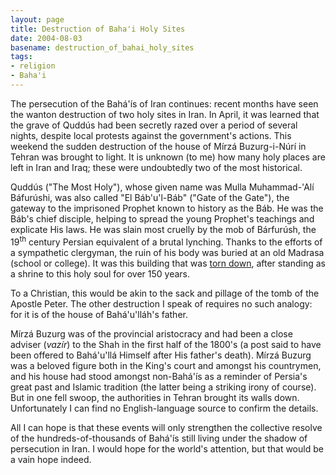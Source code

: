```yaml
---
layout: page
title: Destruction of Baha'i Holy Sites
date: 2004-08-03
basename: destruction_of_bahai_holy_sites
tags:
- religion
- Baha'i
---
```


The persecution of the Bah&aacute;'&iacute;s of Iran continues: recent months
have seen the wanton destruction of two holy sites in Iran. In April, it was
learned that the grave of Qudd&uacute;s had been secretly razed over a period of
several nights, despite local protests against the government's actions. This
weekend the sudden destruction of the house of M&iacute;rz&aacute;
Buzurg-i-N&uacute;r&iacute; in Tehran was brought to light. It is unknown (to
me) how many holy places are left in Iran and Iraq; these were undoubtedly two
of the most historical.

<!--more-->

Qudd&uacute;s ("The Most Holy"), whose given name was Mulla Muhammad-'Al&iacute;
B&aacute;fur&uacute;shi, was also called "El B&aacute;b'u'l-B&aacute;b" ("Gate
of the Gate"), the gateway to the imprisoned Prophet known to history as the
B&aacute;b. He was the B&aacute;b's chief disciple, helping to spread the young
Prophet's teachings and explicate His laws. He was slain most cruelly by the mob
of B&aacute;rfur&uacute;sh, the 19<sup>th</sup> century Persian equivalent of a
brutal lynching. Thanks to the efforts of a sympathetic clergyman, the ruin of
his body was buried at an old Madrasa (school or college). It was this building
that was <a href="http://www.bahaiworldnews.org/story.cfm?storyid=293">torn
down</a>, after standing as a shrine to this holy soul for over 150 years.

To a Christian, this would be akin to the sack and pillage of the tomb of the
Apostle Peter. The other destruction I speak of requires no such analogy: for it
is of the house of Bah&aacute;'u'll&aacute;h's father.

M&iacute;rz&aacute; Buzurg was of the provincial aristocracy and had been a
close adviser (_vaz&iacute;r_) to the Shah in the first half of the 1800's (a
post said to have been offered to Bah&aacute;'u'll&aacute; Himself after His
father's death). M&iacute;rz&aacute; Buzurg was a beloved figure both in the
King's court and amongst his countrymen, and his house had stood amongst
non-Bah&aacute;'&iacute;s as a reminder of Persia's great past and Islamic
tradition (the latter being a striking irony of course). But in one fell swoop,
the authorities in Tehran brought its walls down. Unfortunately I can find no
English-language source to confirm the details.

All I can hope is that these events will only strengthen the collective resolve
of the hundreds-of-thousands of Bah&aacute;'&iacute;s still living under the
shadow of persecution in Iran. I would hope for the world's attention, but that
would be a vain hope indeed.

